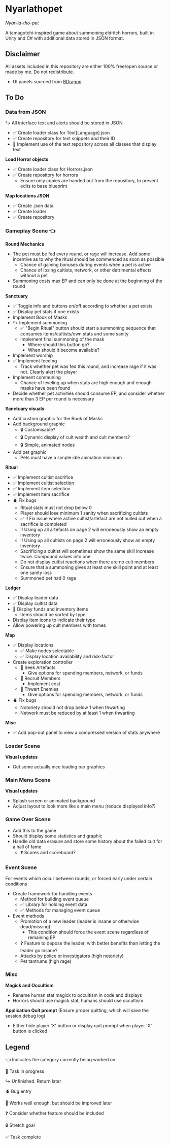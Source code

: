 # Nyarlathopet
*Nyar-la-tho-pet*

A tamagotchi-inspired game about summoning eldritch horrors, built in Unity and C# with additional data stored in JSON format.

## Disclaimer
All assets included in this repository are either 100% free/open source or made by me. Do not redistribute.
* UI panels sourced from [BDragon](https://bdragon1727.itch.io/pixel-buttons-pack-all)

## To Do
### Data from JSON
↪️ All interface text and alerts should be stored in JSON
* ✅ Create loader class for Text[Language].json
* ✅ Create repository for text snippets and their ID
* 🔄 Implement use of the text repository across all classes that display text

**Load Horror objects**
* ✅ Create loader class for Horrors.json
* ✅ Create repository for horrors
    * Ensure only copies are handed out from the repository, to prevent edits to base blueprint

**Map locations JSON**
* ✅ Create .json data
* ✅ Create loader
* ✅ Create repository

### Gameplay Scene 👈
**Round Mechanics**
* The pet must be fed every round, or rage will increase. Add some incentive as to why the ritual should be commenced as soon as possible
    * Chance of gaining bonuses during events when a pet is active
    * Chance of losing cultists, network, or other detrimental effects without a pet
* Summoning costs max EP and can only be done at the beginning of the round

**Sanctuary** 
* ✅ Toggle info and buttons on/off according to whether a pet exists
* ✅ Display pet stats if one exists
* Implement Book of Masks
* ↪️ Implement summoning
    * ✅ "Begin Ritual" button should start a summoning sequence that consumes items/cultists/own stats and some sanity
    * Implement final summoning of the mask
        * Where should this button go?
        * When should it become available?
* Implement worship
* ✅ Implement feeding
    * Track whether pet was fed this round, and increase rage if it was not. Clearly alert the player
* Implement communing
    * Chance of leveling up when stats are high enough and enough masks have been found
* Decide whether pet activities should consume EP, and consider whether more than 3 EP per round is necessary

**Sanctuary visuals**
* Add custom graphic for the Book of Masks
* Add background graphic
    * 🔒 Customisable?
    * 🔒 Dynamic display of cult wealth and cult members?
    * 🔒 Simple, animated nodes
* Add pet graphic
    * Pets must have a simple idle animation minimum

**Ritual**
* ✅ Implement cultist sacrifice
* ✅ Implement cultist selection
* ✅ Implement item selection
* ✅ Implement item sacrifice
* 🪲 Fix bugs
    * Ritual stats must not drop below 0
    * Player should lose minimum 1 sanity when sacrificing cultists
    * ✅ !! Fix issue where active cultist/artefact are not nulled out when a sacrifice is completed
    * !! Using up all artefacts on page 2 will erroneously show an empty inventory
    * !! Using up all cultists on page 2 will erroneously show an empty inventory
    * Sacrificing a cultist will sometimes show the same skill increase twice. Compound values into one
    * Do not display cultist reactions when there are no cult members
    * Ensure that a summoning gives at least one skill point and at least one sanity loss
    * Summoned pet had 0 rage

**Ledger**
* ✅ Display leader data
* ✅ Display cultist data
* 📌 Display funds and inventory items
    * Items should be sorted by type
* Display item icons to indicate their type
* Allow powering up cult members with tomes

**Map**
* ✅ Display locations
    * ✅  Make nodes selectable
    * ✅  Display location availability and risk-factor
* Create exploration controller
    * 🔄 Seek Artefacts
        * Give options for spending members, network, or funds
    * 📌 Recruit Members
        * Implement cost
    * 📌 Thwart Enemies
        * Give options for spending members, network, or funds
* 🪲 Fix bugs
    * Notoriety should not drop below 1 when thwarting
    * Network must be reduced by at least 1 when thwarting

**Misc**
* ✅ Add pop-out panel to view a compressed version of stats anywhere

### Loader Scene
**Visual updates**
* Get some actually nice loading bar graphics

### Main Menu Scene
**Visual updates**
* Splash screen or animated background
* Adjust layout to look more like a main menu (reduce displayed info?)

### Game Over Scene
* Add this to the game
* Should display some statistics and graphic
* Handle old data erasure and store some history about the failed cult for a hall of fame
    * ❓ Scores and scoreboard?

### Event Scene
For events which occur between rounds, or forced early under certain conditions
* Create framework for handling events
    * Method for building event queue
    * ✅ Library for holding event data
    * ✅ Methods for managing event queue
* Event methods
    * Promotion of a new leader (leader is insane or otherwise dead/missing)
        * This condition should force the event scene regardless of remaining EP
    * ❓ Feature to depose the leader, with better benefits than letting the leader go insane?
    * Attacks by police or investigators (high notoriety)
    * Pet tantrums (high rage)

### Misc
**Magick and Occultism**
* Rename human stat magick to occultism in code and displays
* Horrors should use magick stat, humans should use occultism

**Application Quit prompt** (Ensure proper quitting, which will save the session debug log)
* Either hide player 'X' button or display quit prompt when player 'X' button is clicked


## Legend

👈 Indicates the category currently being worked on

🔄 Task in progress

↪️ Unfinished. Return later

🪲 Bug entry

📌 Works well enough, but should be improved later

❓ Consider whether feature should be included

🔒 Stretch goal

✅ Task complete